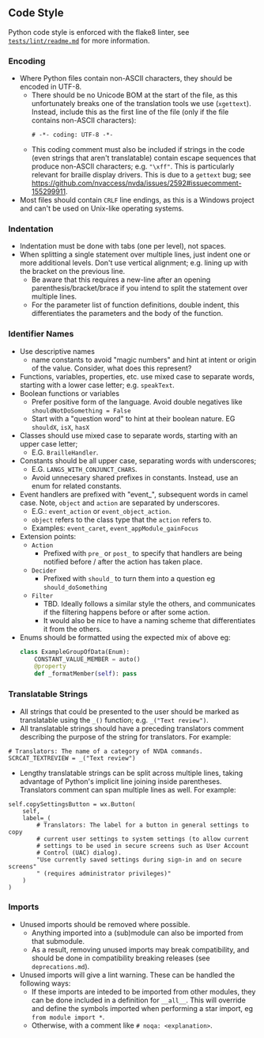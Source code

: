 ## Code Style

Python code style is enforced with the flake8 linter, see
[`tests/lint/readme.md`](https://github.com/nvaccess/nvda/tree/master/tests/lint)
for more information.

### Encoding
* Where Python files contain non-ASCII characters, they should be encoded in UTF-8.
    * There should be no Unicode BOM at the start of the file, as this unfortunately breaks one of
      the translation tools we use (`xgettext`).
      Instead, include this as the first line of the file (only if the file contains non-ASCII
      characters):
        ```
        # -*- coding: UTF-8 -*-
        ```
    * This coding comment must also be included if strings in the code (even strings that aren't
      translatable) contain escape sequences that produce non-ASCII characters; e.g. `"\xff"`.
      This is particularly relevant for braille display drivers.
      This is due to a `gettext` bug; see
      https://github.com/nvaccess/nvda/issues/2592#issuecomment-155299911.
* Most files should contain `CRLF` line endings, as this is a Windows project and can't be used on
  Unix-like operating systems.

### Indentation
* Indentation must be done with tabs (one per level), not spaces.
* When splitting a single statement over multiple lines, just indent one or more additional levels.
  Don't use vertical alignment; e.g. lining up with the bracket on the previous line.
  - Be aware that this requires a new-line after an opening parenthesis/bracket/brace if you intend
    to split the statement over multiple lines.
  - For the parameter list of function definitions, double indent, this differentiates the
    parameters and the body of the function.

### Identifier Names
* Use descriptive names
  - name constants to avoid "magic numbers" and hint at intent or origin of the value.
    Consider, what does this represent?
* Functions, variables, properties, etc. use mixed case to separate words, starting with a lower
  case letter; e.g. `speakText`.
* Boolean functions or variables
  - Prefer positive form of the language.
    Avoid double negatives like `shouldNotDoSomething = False`
  - Start with a "question word" to hint at their boolean nature. EG `shouldX`, `isX`, `hasX`
* Classes should use mixed case to separate words, starting with an upper case letter;
  - E.G. `BrailleHandler`.
* Constants should be all upper case, separating words with underscores;
  - E.G. `LANGS_WITH_CONJUNCT_CHARS`.
  - Avoid unnecesary shared prefixes in constants. Instead, use an enum for related constants.
* Event handlers are prefixed with "event_", subsequent words in camel case.
  Note, `object` and `action` are separated by underscores.
  - E.G.: `event_action` or `event_object_action`.
  - `object` refers to the class type that the `action` refers to.
  - Examples: `event_caret`, `event_appModule_gainFocus`
* Extension points:
  * `Action`
    - Prefixed with `pre_` or `post_` to specify that handlers are being notified before / after the
      action has taken place.
  * `Decider`
    - Prefixed with `should_` to turn them into a question eg `should_doSomething`
  * `Filter`
    - TBD. Ideally follows a similar style the others, and communicates if the filtering happens
      before or after some action.
    - It would also be nice to have a naming scheme that differentiates it from the others.
* Enums should be formatted using the expected mix of above eg:
  ```python
  class ExampleGroupOfData(Enum):
      CONSTANT_VALUE_MEMBER = auto()
      @property
      def _formatMember(self): pass
  ```

### Translatable Strings
* All strings that could be presented to the user should be marked as translatable using the `_()`
  function; e.g. `_("Text review")`.
* All translatable strings should have a preceding translators comment describing the purpose of the
  string for translators. For example:
```
# Translators: The name of a category of NVDA commands.
SCRCAT_TEXTREVIEW = _("Text review")
```
* Lengthy translatable strings can be split across multiple lines, taking advantage of Python's
  implicit line joining inside parentheses.
  Translators comment can span multiple lines as well.
  For example:
```
self.copySettingsButton = wx.Button(
	self,
	label=_(
		# Translators: The label for a button in general settings to copy
		# current user settings to system settings (to allow current
		# settings to be used in secure screens such as User Account
		# Control (UAC) dialog).
		"Use currently saved settings during sign-in and on secure screens"
		" (requires administrator privileges)"
	)
)
```

### Imports
* Unused imports should be removed where possible.
  - Anything imported into a (sub)module can also be imported from that submodule.
  - As a result, removing unused imports may break compatibility, and should be done in compatibility breaking releases (see `deprecations.md`).
* Unused imports will give a lint warning. These can be handled the following ways: 
  - If these imports are inteded to be imported from other modules, they can be done included in a definition for `__all__`. This will override and define the symbols imported when performing a star import, eg `from module import *`.
  - Otherwise, with a comment like `# noqa: <explanation>`.

